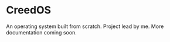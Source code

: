 # CreedOS
An operating system built from scratch. Project lead by me. More documentation coming soon.
